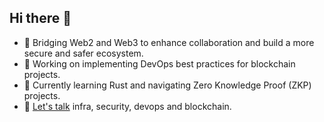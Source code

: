 ## Hi there 👋

- 👯 Bridging Web2 and Web3 to enhance collaboration and build a more secure and safer ecosystem.
- 🔭 Working on implementing DevOps best practices for blockchain projects.
- 🌱 Currently learning Rust and navigating Zero Knowledge Proof (ZKP) projects.
- 💬 [Let's talk](https://t.me/oxawaz) infra, security, devops and blockchain.
<!--
**0xawaz/0xawaz** is a ✨ _special_ ✨ repository because its `README.md` (this file) appears on your GitHub profile.

Here are some ideas to get you started:

- 🔭 I’m currently working on ...
- 🌱 I’m currently learning ...
- 👯 I’m looking to collaborate on ...
- 🤔 I’m looking for help with ...
- 💬 Ask me about ...
- 📫 How to reach me: ...
- 😄 Pronouns: ...
- ⚡ Fun fact: ...
-->
